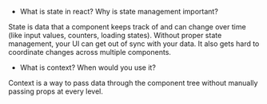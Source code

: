 - What is state in react? Why is state management important?

State is data that a component keeps track of and can change over time (like input values, counters, loading states). Without proper state management, your UI can get out of sync with your data. It also gets hard to coordinate changes across multiple components.

- What is context? When would you use it?

Context is a way to pass data through the component tree without manually passing props at every level.